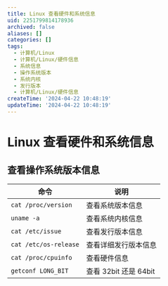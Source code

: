 ```yaml
---
title: Linux 查看硬件和系统信息
uid: 2251799814178936
archived: false
aliases: []
categories: []
tags:
  - 计算机/Linux
  - 计算机/Linux/硬件信息
  - 系统信息
  - 操作系统版本
  - 系统内核
  - 发行版本
  - 计算机/Linux/硬件信息
createTime: '2024-04-22 10:48:19'
updateTime: '2024-04-22 10:48:19'
---
```


# Linux 查看硬件和系统信息

## 查看操作系统版本信息

| 命令                  | 说明                  |
| --------------------- | --------------------- |
| `cat /proc/version`   | 查看系统版本信息      |
| `uname -a`            | 查看系统内核信息      |
| `cat /etc/issue`      | 查看发行版本信息      |
| `cat /etc/os-release` | 查看详细发行版本信息  |
| `cat /proc/cpuinfo`   | 查看硬件信息          |
| `getconf LONG_BIT`    | 查看 32bit 还是 64bit |
